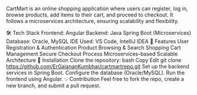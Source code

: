 CartMart is an online shopping application where users can register, log in, browse products, add items to their cart, and proceed to checkout. It follows a microservices architecture, ensuring scalability and flexibility.

🛠️ Tech Stack
Frontend: Angular
Backend: Java Spring Boot (Microservices)
Database: Oracle, MySQL
IDE Used: VS Code, IntelliJ IDEA
🚀 Features
User Registration & Authentication
Product Browsing & Search
Shopping Cart Management
Secure Checkout Process
Microservices-based Scalable Architecture
📌 Installation
Clone the repository:
bash
Copy
Edit
git clone https://github.com/ErGajananKumbhar/cartmartrepo.git
Set up the backend services in Spring Boot.
Configure the database (Oracle/MySQL).
Run the frontend using Angular.
💡 Contribution
Feel free to fork the repo, create a new branch, and submit a pull request.
